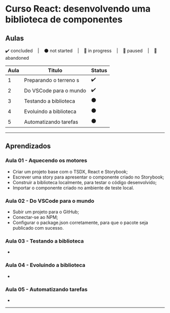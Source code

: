 # Curso React: desenvolvendo uma biblioteca de componentes

## Aulas
<p>
  ✔️ concluded &nbsp;&nbsp;&nbsp;|&nbsp;&nbsp;&nbsp;
  ⚫ not started &nbsp;&nbsp;&nbsp;|&nbsp;&nbsp;&nbsp;
  🔵 in progress &nbsp;&nbsp;&nbsp;|&nbsp;&nbsp;&nbsp;
  🔶 paused &nbsp;&nbsp;&nbsp;|&nbsp;&nbsp;&nbsp;
  🔴 abandoned 
</p>

| Aula | Titulo | Status |
| --- | --- | --- |
| 1 | Preparando o terreno s | ✔️ |
| 2 | Do VSCode para o mundo | ✔️ |
| 3 | Testando a biblioteca | ⚫ |
| 4 | Evoluindo a biblioteca | ⚫ |
| 5 | Automatizando tarefas | ⚫ |

---

## Aprendizados

### Aula 01 - Aquecendo os motores
<ul>
  <li>Criar um projeto base com o TSDX, React e Storybook;</li>
  <li>Escrever uma story para apresentar o componente criado no Storybook;</li>
  <li>Construir a biblioteca localmente, para testar o código desenvolvido;</li>
  <li>Importar o componente criado no ambiente de teste local.</li>
</ul>

### Aula 02 - Do VSCode para o mundo
<ul>
  <li>Subir um projeto para o GitHub;</li>
  <li>Conectar-se ao NPM;</li>
  <li>Configurar o package.json corretamente, para que o pacote seja publicado com sucesso.</li>
</ul>

### Aula 03 - Testando a biblioteca
<ul>
  <li></li>
</ul>

### Aula 04 - Evoluindo a biblioteca
<ul>
  <li></li>
</ul>

### Aula 05 - Automatizando tarefas
<ul>
  <li></li>
</ul>

---

<!-- ## 🎯 Projeto desenvolvido
Este é o screenshot do projeto que foi desenvolvido durante o curso:

<p align="center">
  <img alt="Miniatura da imagem do projeto"src="../../.github/thumbs/preview.jpg">
</p> -->